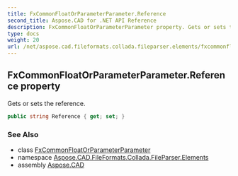 ```yaml
---
title: FxCommonFloatOrParameterParameter.Reference
second_title: Aspose.CAD for .NET API Reference
description: FxCommonFloatOrParameterParameter property. Gets or sets the reference
type: docs
weight: 20
url: /net/aspose.cad.fileformats.collada.fileparser.elements/fxcommonfloatorparameterparameter/reference/
---
```

## FxCommonFloatOrParameterParameter.Reference property

Gets or sets the reference.

```csharp
public string Reference { get; set; }
```

### See Also

* class [FxCommonFloatOrParameterParameter](../)
* namespace [Aspose.CAD.FileFormats.Collada.FileParser.Elements](../../fxcommonfloatorparameterparameter/)
* assembly [Aspose.CAD](../../../)


